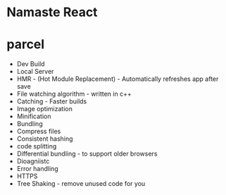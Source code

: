 # Namaste React


# parcel
- Dev Build 
- Local Server 
- HMR - (Hot Module Replacement)  - Automatically refreshes app after save
- File watching algorithm - written in c++
- Catching - Faster builds
- Image optimization
- Minification
- Bundling
- Compress files  
- Consistent hashing
- code splitting
- Differential bundling - to support older browsers
- Dioagniistc
- Error handling
- HTTPS
- Tree Shaking - remove unused code for you